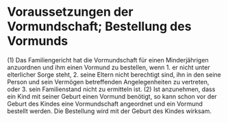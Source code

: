 # Voraussetzungen der Vormundschaft; Bestellung des Vormunds

(1) Das Familiengericht hat die Vormundschaft für einen Minderjährigen anzuordnen und ihm einen Vormund zu bestellen, wenn  1.
 er nicht unter elterlicher Sorge steht,
 2.
 seine Eltern nicht berechtigt sind, ihn in den seine Person und sein Vermögen betreffenden Angelegenheiten zu vertreten, oder
 3.
 sein Familienstand nicht zu ermitteln ist.
(2) Ist anzunehmen, dass ein Kind mit seiner Geburt einen Vormund benötigt, so kann schon vor der Geburt des Kindes eine Vormundschaft angeordnet und ein Vormund bestellt werden. Die Bestellung wird mit der Geburt des Kindes wirksam. 

